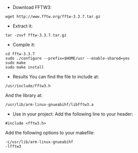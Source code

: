 * Download FFTW3:
```
wget http://www.fftw.org/fftw-3.3.7.tar.gz
```
* Extract it:
```
tar -zxvf fftw-3.3.7.tar.gz
```
* Compile it:
```
cd fftw-3.3.7
sudo ./configure --prefix=$HOME/usr --enable-shared=yes
sudo make
sudo make install
```
* Results
You can find the file to include at:
```
/usr/include/fftw3.h
```
And the library at:
```
/usr/lib/arm-linux-gnueabihf/libfftw3.a
```

* Use in your project:
Add the following line to your header:
```
#include <fftw3.h>
```
Add the following options to your makefile:
```
-L/usr/lib/arm-linux-gnueabihf
-lfftw3
```
